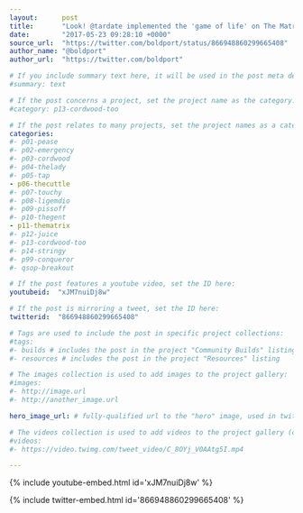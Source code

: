 ```yaml
---
layout:      post
title:       "Look! @tardate implemented the 'game of life' on The Matrix using The Cuttle :)"
date:        "2017-05-23 09:28:10 +0000"
source_url:  "https://twitter.com/boldport/status/866948860299665408"
author_name: "@boldport"
author_url:  "https://twitter.com/boldport"

# If you include summary text here, it will be used in the post meta description instead of an excerpt from the post body
#summary: text

# If the post concerns a project, set the project name as the category:
#category: p13-cordwood-too

# If the post relates to many projects, set the project names as a categories array:
categories:
#- p01-pease
#- p02-emergency
#- p03-cordwood
#- p04-thelady
#- p05-tap
- p06-thecuttle
#- p07-touchy
#- p08-ligemdio
#- p09-pissoff
#- p10-thegent
- p11-thematrix
#- p12-juice
#- p13-cordwood-too
#- p14-stringy
#- p99-conqueror
#- qsop-breakout

# If the post features a youtube video, set the ID here:
youtubeid:  "xJM7nuiDj8w"

# If the post is mirroring a tweet, set the ID here:
twitterid:  "866948860299665408"

# Tags are used to include the post in specific project collections:
#tags:
#- builds # includes the post in the project "Community Builds" listing
#- resources # includes the post in the project "Resources" listing

# The images collection is used to add images to the project gallery:
#images:
#- http://image.url
#- http://another_image.url

hero_image_url: # fully-qualified url to the "hero" image, used in twitter cards for example

# The videos collection is used to add videos to the project gallery (currently only mp4):
#videos:
#- https://video.twimg.com/tweet_video/C_8OYj_V0AAtg5I.mp4

---
```


{% include youtube-embed.html id='xJM7nuiDj8w' %}

{% include twitter-embed.html id='866948860299665408' %}


